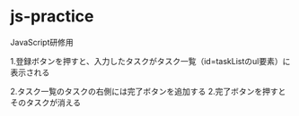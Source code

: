 # js-practice
JavaScript研修用

1.登録ボタンを押すと、入力したタスクがタスク一覧（id=taskListのul要素）に表示される

2.タスク一覧のタスクの右側には完了ボタンを追加する
2.完了ボタンを押すとそのタスクが消える
